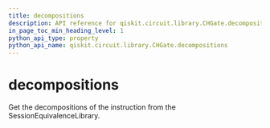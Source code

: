 ```yaml
---
title: decompositions
description: API reference for qiskit.circuit.library.CHGate.decompositions
in_page_toc_min_heading_level: 1
python_api_type: property
python_api_name: qiskit.circuit.library.CHGate.decompositions
---
```


# decompositions

Get the decompositions of the instruction from the SessionEquivalenceLibrary.


